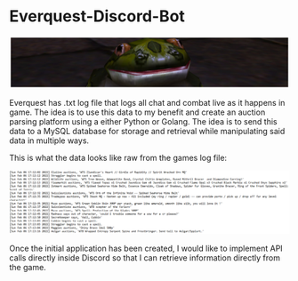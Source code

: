 # Everquest-Discord-Bot
![Alt text](https://github.com/RickyDLong/Everquest-Discord-Bot/blob/main/Frog.png?raw=true)

Everquest has .txt log file that logs all chat and combat live as it happens in game. The idea is to use this data to my benefit and create an auction parsing platform using a either Python or Golang. The idea is to send this data to a MySQL database for storage and retrieval while manipulating said data in multiple ways.

This is what the data looks like raw from the games log file:

![Alt text](https://github.com/RickyDLong/Everquest-Discord-Bot/blob/main/EQLog.PNG?raw=true)


Once the initial application has been created, I would like to implement API calls directly inside Discord so that I can retrieve information directly from the game.
